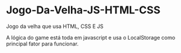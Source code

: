 # Jogo-Da-Velha-JS-HTML-CSS
Jogo da velha que usa HTML, CSS E JS

A lógica do game está toda em javascript e usa o LocalStorage como principal fator para funcionar.
